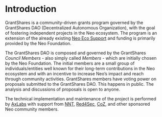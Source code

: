 ---
---

# Introduction
 
GrantShares is a community-driven grants program governed by the GrantShares DAO (Decentralized Autonomous
Organization), with the goal of fostering independent projects in the Neo ecosystem. The program is an extension of the
already existing [Neo Eco Support](https://neo.org/eco) and funding is primarily provided by the Neo Foundation.  

The GrantShares DAO is composed and governed by the GrantShares *Council Members* - also simply called *Members* - which
are initially chosen by the Neo Foundation. The initial members are a small group of individuals/entities well known for
their long-term contributions in the Neo ecosystem and with an incentive to increase Neo’s impact and reach through
community activities. GrantShares members have voting power on proposals submitted to the GrantShares DAO. This happens
in public. The analysis and discussions of proposals is open to anyone. 

The technical implementation and maintenance of the project is performed by [AxLabs](https://axlabs.com) with support from
[NNT](https://neonewstoday.com/), [Red4Sec](https://red4sec.com/), [CoZ](https://coz.io/), and other sponsored
Neo community members.
